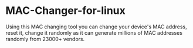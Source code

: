 # MAC-Changer-for-linux

Using this MAC changing tool you can change your device's MAC address, reset it, change it randomly as it can generate millions of MAC addresses randomly from 23000+ vendors.
